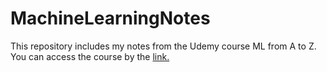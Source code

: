# MachineLearningNotes
This repository includes my notes from the Udemy course ML from A to Z.
You can access the course by the [link.](https://udemy.com/course/machinelearning/)
